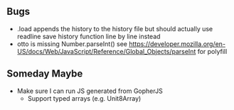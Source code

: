 
## Bugs

+ .load appends the history to the history file but should actually use readline save history function line by line instead
+ otto is missing Number.parseInt() see https://developer.mozilla.org/en-US/docs/Web/JavaScript/Reference/Global_Objects/parseInt for polyfill

## Someday Maybe

+ Make sure I can run JS generated from GopherJS
    + Support typed arrays (e.g. Unit8Array)
